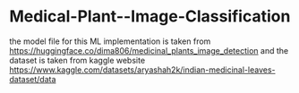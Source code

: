 # Medical-Plant--Image-Classification

the model file for this ML implementation is taken from https://huggingface.co/dima806/medicinal_plants_image_detection
and the dataset is taken from kaggle website https://www.kaggle.com/datasets/aryashah2k/indian-medicinal-leaves-dataset/data
